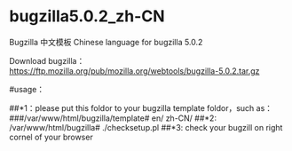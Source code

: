# bugzilla5.0.2_zh-CN
Bugzilla 中文模板
Chinese language for bugzilla 5.0.2

Download bugzilla：
https://ftp.mozilla.org/pub/mozilla.org/webtools/bugzilla-5.0.2.tar.gz

#usage：

##*1：please put this foldor to your bugzilla template foldor，such as：
###/var/www/html/bugzilla/template#
en/
zh-CN/
##*2: /var/www/html/bugzilla# ./checksetup.pl 
##*3: check your bugzill on right cornel of your browser 

